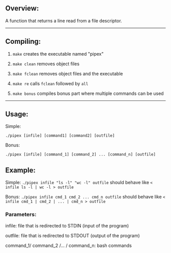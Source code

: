 ## Overview:
A function that returns a line read from a file descriptor. 

---

## Compiling: 

1. `make` creates the executable named "pipex" 

2. `make clean` removes object files
   
3. `make fclean` removes object files and the executable
   
4. `make re` calls `fclean` followed by `all`

5. `make bonus` compiles bonus part where multiple commands can be used

---

## Usage:

Simple:
```
./pipex [infile] [command1] [command2] [outfile]
```

Bonus:
```
./pipex [infile] [command_1] [command_2] ... [command_n] [outfile]
```

## Example:

Simple:
`./pipex infile "ls -l" "wc -l" outfile` should behave like `< infile ls -l | wc -l > outfile`

Bonus:
`./pipex infile cmd_1 cmd_2 ... cmd_n outfile` should behave like `< infile cmd_1 | cmd_2 | ... | cmd_n > outfile`

### Parameters:

infile: file that is redirected to STDIN (input of the program)

outfile: file that is redirected to STDOUT (output of the program)

command_1/ command_2 /... / command_n: bash commands

